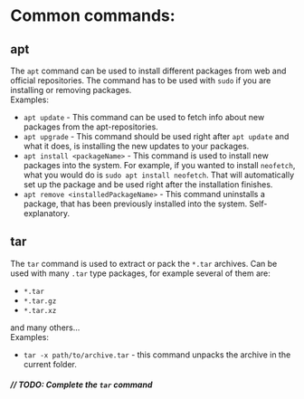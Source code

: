 # Common commands:

## apt
The `apt` command can be used to install different packages from web and official repositories. The command has to be used with `sudo` if you are installing or removing packages.\
Examples:
- `apt update` - This command can be used to fetch info about new packages from the apt-repositories.
- `apt upgrade` - This command should be used right after `apt update` and what it does, is installing the new updates to your packages.
- `apt install <packageName>` - This command is used to install new packages into the system. For example, if you wanted to install `neofetch`, what you would do is `sudo apt install neofetch`. That will automatically set up the package and be used right after the installation finishes.
- `apt remove <installedPackageName>` - This command uninstalls a package, that has been previously installed into the system. Self-explanatory.

## tar
The `tar` command is used to extract or pack the `*.tar` archives. Can be used with many `.tar` type packages, for example several of them are:
- `*.tar`
- `*.tar.gz`
- `*.tar.xz`

and many others...\
Examples:
- `tar -x path/to/archive.tar` - this command unpacks the archive in the current folder.

##### // TODO: Complete the `tar` command